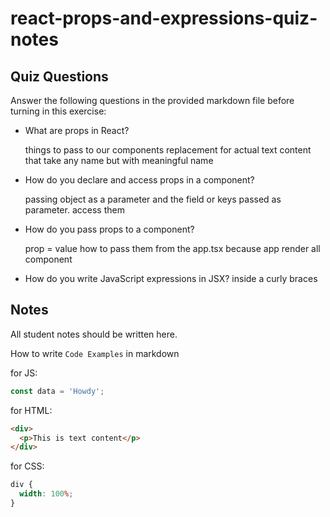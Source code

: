 # react-props-and-expressions-quiz-notes

## Quiz Questions

Answer the following questions in the provided markdown file before turning in this exercise:

- What are props in React?

  things to pass to our components replacement for actual text content that take any name but with
  meaningful name

- How do you declare and access props in a component?

  passing object as a parameter and the field or keys passed as parameter.
  access them

- How do you pass props to a component?

  prop = value how to pass them from the app.tsx because app render all component

- How do you write JavaScript expressions in JSX?
  inside a curly braces

## Notes

All student notes should be written here.

How to write `Code Examples` in markdown

for JS:

```javascript
const data = 'Howdy';
```

for HTML:

```html
<div>
  <p>This is text content</p>
</div>
```

for CSS:

```css
div {
  width: 100%;
}
```
